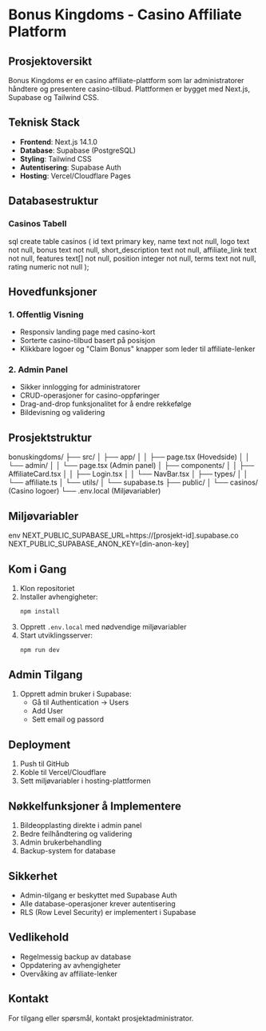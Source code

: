 # Bonus Kingdoms - Casino Affiliate Platform

## Prosjektoversikt
Bonus Kingdoms er en casino affiliate-plattform som lar administratorer håndtere og presentere casino-tilbud. Plattformen er bygget med Next.js, Supabase og Tailwind CSS.

## Teknisk Stack
- **Frontend**: Next.js 14.1.0
- **Database**: Supabase (PostgreSQL)
- **Styling**: Tailwind CSS
- **Autentisering**: Supabase Auth
- **Hosting**: Vercel/Cloudflare Pages

## Databasestruktur
### Casinos Tabell
sql
create table casinos (
id text primary key,
name text not null,
logo text not null,
bonus text not null,
short_description text not null,
affiliate_link text not null,
features text[] not null,
position integer not null,
terms text not null,
rating numeric not null
);

## Hovedfunksjoner

### 1. Offentlig Visning
- Responsiv landing page med casino-kort
- Sorterte casino-tilbud basert på posisjon
- Klikkbare logoer og "Claim Bonus" knapper som leder til affiliate-lenker

### 2. Admin Panel
- Sikker innlogging for administratorer
- CRUD-operasjoner for casino-oppføringer
- Drag-and-drop funksjonalitet for å endre rekkefølge
- Bildevisning og validering

## Prosjektstruktur

bonuskingdoms/
├── src/
│ ├── app/
│ │ ├── page.tsx (Hovedside)
│ │ └── admin/
│ │ └── page.tsx (Admin panel)
│ ├── components/
│ │ ├── AffiliateCard.tsx
│ │ ├── Login.tsx
│ │ └── NavBar.tsx
│ ├── types/
│ │ └── affiliate.ts
│ └── utils/
│ └── supabase.ts
├── public/
│ └── casinos/ (Casino logoer)
└── .env.local (Miljøvariabler)
## Miljøvariabler
env
NEXT_PUBLIC_SUPABASE_URL=https://[prosjekt-id].supabase.co
NEXT_PUBLIC_SUPABASE_ANON_KEY=[din-anon-key]


## Kom i Gang
1. Klon repositoriet
2. Installer avhengigheter:
   ```bash
   npm install
   ```
3. Opprett `.env.local` med nødvendige miljøvariabler
4. Start utviklingsserver:
   ```bash
   npm run dev
   ```

## Admin Tilgang
1. Opprett admin bruker i Supabase:
   - Gå til Authentication → Users
   - Add User
   - Sett email og passord

## Deployment
1. Push til GitHub
2. Koble til Vercel/Cloudflare
3. Sett miljøvariabler i hosting-plattformen

## Nøkkelfunksjoner å Implementere
1. Bildeopplasting direkte i admin panel
2. Bedre feilhåndtering og validering
3. Admin brukerbehandling
4. Backup-system for database

## Sikkerhet
- Admin-tilgang er beskyttet med Supabase Auth
- Alle database-operasjoner krever autentisering
- RLS (Row Level Security) er implementert i Supabase

## Vedlikehold
- Regelmessig backup av database
- Oppdatering av avhengigheter
- Overvåking av affiliate-lenker

## Kontakt
For tilgang eller spørsmål, kontakt prosjektadministrator.